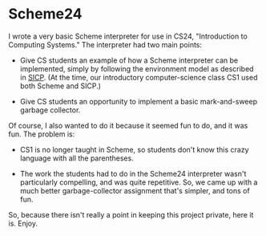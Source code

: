 # Scheme24

I wrote a very basic Scheme interpreter for use in CS24, "Introduction to
Computing Systems."  The interpreter had two main points:

*   Give CS students an example of how a Scheme interpreter can be
    implemented, simply by following the environment model as described in
    [SICP](https://mitpress.mit.edu/books/structure-and-interpretation-computer-programs-second-edition).
    (At the time, our introductory computer-science class CS1 used both Scheme
    and SICP.)

*   Give CS students an opportunity to implement a basic mark-and-sweep
    garbage collector.

Of course, I also wanted to do it because it seemed fun to do, and it was fun.
The problem is:

*   CS1 is no longer taught in Scheme, so students don't know this crazy
    language with all the parentheses.

*   The work the students had to do in the Scheme24 interpreter wasn't
    particularly compelling, and was quite repetitive.  So, we came up with
    a much better garbage-collector assignment that's simpler, and tons of
    fun.

So, because there isn't really a point in keeping this project private,
here it is.  Enjoy.


